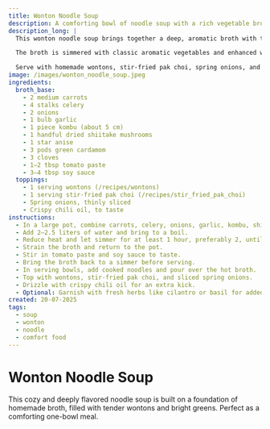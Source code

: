 ```yaml
---
title: Wonton Noodle Soup
description: A comforting bowl of noodle soup with a rich vegetable broth, wontons, and flavorful toppings.
description_long: |
  This wonton noodle soup brings together a deep, aromatic broth with tender dumplings and vibrant greens. It’s a warming dish perfect for cooler evenings or whenever you crave something nourishing and savory.

  The broth is simmered with classic aromatic vegetables and enhanced with dried shiitake, star anise, cardamom, and clove. Tomato paste and soy sauce round out the umami depth.

  Serve with homemade wontons, stir-fried pak choi, spring onions, and a drizzle of crispy chili oil for a delightful meal in a bowl.
image: /images/wonton_noodle_soup.jpeg
ingredients:
  broth_base:
    - 2 medium carrots
    - 4 stalks celery
    - 2 onions
    - 1 bulb garlic
    - 1 piece kombu (about 5 cm)
    - 1 handful dried shiitake mushrooms
    - 1 star anise
    - 3 pods green cardamom
    - 3 cloves
    - 1–2 tbsp tomato paste
    - 3–4 tbsp soy sauce
  toppings:
    - 1 serving wontons (/recipes/wontons)
    - 1 serving stir-fried pak choi (/recipes/stir_fried_pak_choi)
    - Spring onions, thinly sliced
    - Crispy chili oil, to taste
instructions:
  - In a large pot, combine carrots, celery, onions, garlic, kombu, shiitake mushrooms, star anise, cardamom, and cloves.
  - Add 2–2.5 liters of water and bring to a boil.
  - Reduce heat and let simmer for at least 1 hour, preferably 2, until the broth is rich and flavorful.
  - Strain the broth and return to the pot.
  - Stir in tomato paste and soy sauce to taste.
  - Bring the broth back to a simmer before serving.
  - In serving bowls, add cooked noodles and pour over the hot broth.
  - Top with wontons, stir-fried pak choi, and sliced spring onions.
  - Drizzle with crispy chili oil for an extra kick.
  - Optional: Garnish with fresh herbs like cilantro or basil for added freshness.
created: 20-07-2025
tags:
  - soup
  - wonton
  - noodle
  - comfort food
---
```


# Wonton Noodle Soup

This cozy and deeply flavored noodle soup is built on a foundation of homemade broth, filled with tender wontons and bright greens. Perfect as a comforting one-bowl meal.
